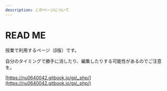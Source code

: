 ```yaml
---
description: このページについて
---
```


# READ ME

授業で利用するページ（β版）です。

自分のタイミングで勝手に消したり、編集したりする可能性があるのでご注意を。

[https://nu0640042.gitbook.io/gs\_php/](https://nu0640042.gitbook.io/gs\_php/)
